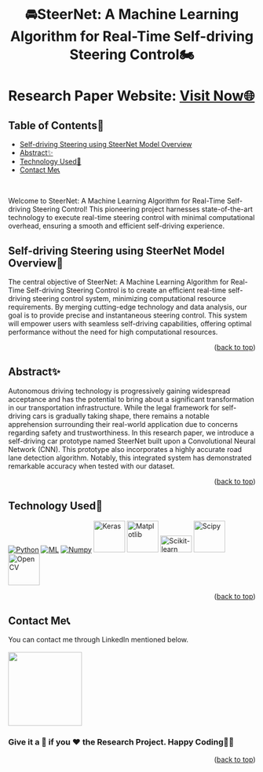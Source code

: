 # <p align="center">🚘SteerNet: A Machine Learning Algorithm for Real-Time Self-driving Steering Control🏍️</p>

<div id="top"></div>

<h1> Research Paper Website: <a href="https://drive.google.com/file/d/12X0pc4xCcGQ3ANSMPm4RV9NnijLceE4t/view?usp=sharing">Visit Now🌐</a></h1>

<!-- --------------------------------------------------------------------------------------------------------------------------------------------------------- -->

<h2>Table of Contents🧾</h2>

- [Self-driving Steering using SteerNet Model Overview](#self-driving-steering-using-steernet-overview)
- [Abstract✨](#abstract)
- [Technology Used🚀](#technology-used)
- [Contact Me📞](#contact-me)
<br>

Welcome to SteerNet: A Machine Learning Algorithm for Real-Time Self-driving Steering Control! This pioneering project harnesses state-of-the-art technology to execute real-time steering control with minimal computational overhead, ensuring a smooth and efficient self-driving experience.

<!-- --------------------------------------------------------------------------------------------------------------------------------------------------------- -->

<h2>Self-driving Steering using SteerNet Model Overview📌</h2>
The central objective of SteerNet: A Machine Learning Algorithm for Real-Time Self-driving Steering Control is to create an efficient real-time self-driving steering control system, minimizing computational resource requirements. By merging cutting-edge technology and data analysis, our goal is to provide precise and instantaneous steering control. This system will empower users with seamless self-driving capabilities, offering optimal performance without the need for high computational resources.
<p align="right">(<a href="#top">back to top</a>)</p>

<!-- --------------------------------------------------------------------------------------------------------------------------------------------------------- -->

<h2>Abstract✨</h2>
Autonomous driving technology is progressively gaining widespread acceptance and has the potential to bring about a significant transformation in our transportation infrastructure. While the legal framework for self-driving cars is gradually taking shape, there remains a notable apprehension surrounding their real-world application due to concerns regarding safety and trustworthiness. In this research paper, we introduce a self-driving car prototype named SteerNet built upon a Convolutional Neural Network (CNN). This prototype also incorporates a highly accurate road lane detection algorithm. Notably, this integrated system has demonstrated remarkable accuracy when tested with our dataset.
<p align="right">(<a href="#top">back to top</a>)</p>

<!-- --------------------------------------------------------------------------------------------------------------------------------------------------------- -->

<h2>Technology Used🚀</h2>

<p>
  <a href="https://www.w3schools.com/python/"> <img src="https://img.icons8.com/color/python" alt="Python" /></a>
  <a href="https://www.w3schools.com/ai_machine_learning/"> <img src="https://img.icons8.com/?size=64&id=yjSFO4TGzhsn&format=png" alt="ML" /></a>
  <a href="https://www.w3schools.com/python/numpy"> <img src="https://img.icons8.com/color/numpy" alt="Numpy" /></a>
  <a href="https://www.tutorialspoint.com/keras/index.htm"> <img src="https://upload.wikimedia.org/wikipedia/commons/thumb/a/ae/Keras_logo.svg/240px-Keras_logo.svg.png" alt="Keras" width="64" height="64" /></a>
  <a href="https://www.w3schools.com/python/matplotlib_intro"> <img src="https://upload.wikimedia.org/wikipedia/commons/thumb/8/84/Matplotlib_icon.svg/180px-Matplotlib_icon.svg.png" alt="Matplotlib" width="64" height="64" /></a>
  <a href="http://scikit-learn.org/stable/tutorial/index.html"> <img src="https://upload.wikimedia.org/wikipedia/commons/thumb/0/05/Scikit_learn_logo_small.svg/260px-Scikit_learn_logo_small.svg.png" alt="Scikit-learn" width="64" height="34" /></a>
  <a href="https://www.w3schools.com/python/scipy"> <img src="https://upload.wikimedia.org/wikipedia/commons/thumb/b/b2/SCIPY_2.svg/240px-SCIPY_2.svg.png" alt="Scipy" width="64" height="64" /></a>
  <a href="https://www.tutorialspoint.com/opencv/index.htm"> <img src="https://upload.wikimedia.org/wikipedia/commons/3/32/OpenCV_Logo_with_text_svg_version.svg" alt="OpenCV" width="64" height="64" /></a>
  
</p>
<p align="right">(<a href="#top">back to top</a>)</p>

<!-- --------------------------------------------------------------------------------------------------------------------------------------------------------- -->

<h2>Contact Me📞</h2>

You can contact me through LinkedIn mentioned below.<br><br>
<a href="https://www.linkedin.com/in/snehilsharma31/"><img src="https://img.shields.io/badge/LinkedIn-0077B5?style=for-the-badge&logo=linkedin&logoColor=white" width="150px"></a>

<!-- --------------------------------------------------------------------------------------------------------------------------------------------------------- -->

<h3>Give it a 🌟 if you ❤ the Research Project. Happy Coding👨‍💻</h3>
<p align="right">(<a href="#top">back to top</a>)</p>
